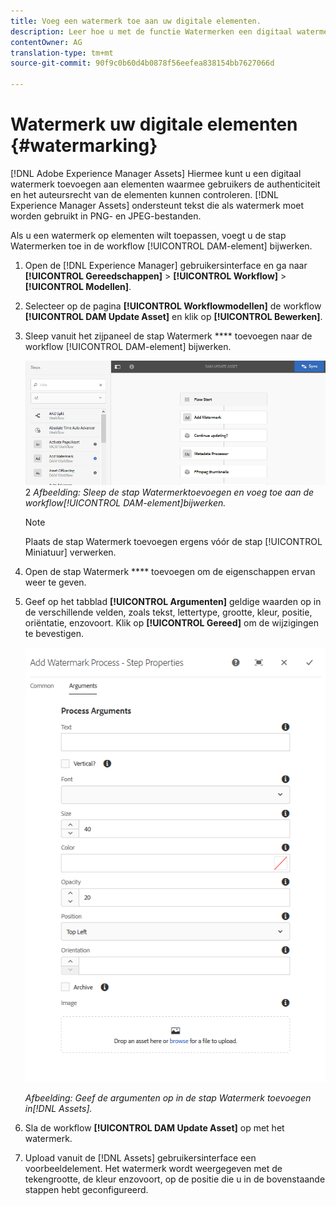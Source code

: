 ```yaml
---
title: Voeg een watermerk toe aan uw digitale elementen.
description: Leer hoe u met de functie Watermerken een digitaal watermerk aan elementen kunt toevoegen.
contentOwner: AG
translation-type: tm+mt
source-git-commit: 90f9c0b60d4b0878f56eefea838154bb7627066d

---
```



# Watermerk uw digitale elementen {#watermarking}

[!DNL Adobe Experience Manager Assets] Hiermee kunt u een digitaal watermerk toevoegen aan elementen waarmee gebruikers de authenticiteit en het auteursrecht van de elementen kunnen controleren. [!DNL Experience Manager Assets] ondersteunt tekst die als watermerk moet worden gebruikt in PNG- en JPEG-bestanden.

Als u een watermerk op elementen wilt toepassen, voegt u de stap Watermerken toe in de workflow [!UICONTROL DAM-element] bijwerken.

1. Open de [!DNL Experience Manager] gebruikersinterface en ga naar **[!UICONTROL Gereedschappen]** > **[!UICONTROL Workflow]** > **[!UICONTROL Modellen]**.
1. Selecteer op de pagina **[!UICONTROL Workflowmodellen]** de workflow **[!UICONTROL DAM Update Asset]** en klik op **[!UICONTROL Bewerken]**.

1. Sleep vanuit het zijpaneel de stap Watermerk **** toevoegen naar de workflow [!UICONTROL DAM-element] bijwerken.

   ![Sleep de stap Watermerk  toevoegen en voeg deze toe aan de [!UICONTROL DAM Update Asset] workflow](assets/add_watermark_step_aem_assets.png)2
   *Afbeelding: Sleep de stap Watermerktoevoegen en voeg toe aan de workflow[!UICONTROL DAM-element]bijwerken.*

   >[!NOTE]
   >
   >Plaats de stap Watermerk  toevoegen ergens vóór de stap [!UICONTROL Miniatuur] verwerken.

1. Open de stap Watermerk **** toevoegen om de eigenschappen ervan weer te geven.
1. Geef op het tabblad **[!UICONTROL Argumenten]** geldige waarden op in de verschillende velden, zoals tekst, lettertype, grootte, kleur, positie, oriëntatie, enzovoort. Klik op **[!UICONTROL Gereed]** om de wijzigingen te bevestigen.

   ![Geef de argumenten op in de stap Watermerk toevoegen in Elementen](assets/arguments_add_watermark_aem_assets.png)

   *Afbeelding: Geef de argumenten op in de stap Watermerk toevoegen in[!DNL Assets].*

1. Sla de workflow **[!UICONTROL DAM Update Asset]** op met het watermerk.
1. Upload vanuit de [!DNL Assets] gebruikersinterface een voorbeeldelement. Het watermerk wordt weergegeven met de tekengrootte, de kleur enzovoort, op de positie die u in de bovenstaande stappen hebt geconfigureerd.
